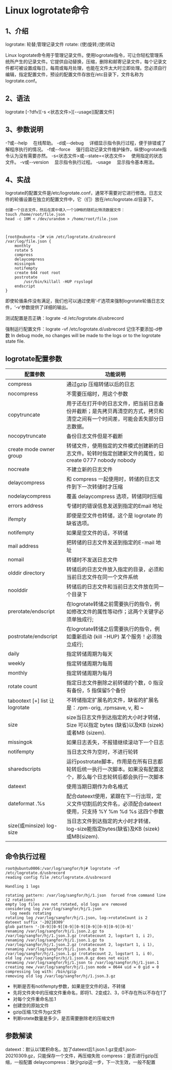 # Linux logrotate命令

## 1、介绍
logrotate: 轮替;管理记录文件
rotate: (使)旋转;(使)转动

Linux logrotate命令用于管理记录文件。使用logrotate指令，可让你轻松管理系统所产生的记录文件。它提供自动替换，压缩，删除和邮寄记录文件，每个记录文件都可被设置成每日，每周或每月处理，也能在文件太大时立即处理。您必须自行编辑，指定配置文件，预设的配置文件存放在/etc目录下，文件名称为logrotate.conf。

## 2、语法
logrotate [-?dfv][-s <状态文件>][--usage][配置文件]

## 3、参数说明

-?或--help 　在线帮助。
-d或--debug 　详细显示指令执行过程，便于排错或了解程序执行的情况。
-f或--force 　强行启动记录文件维护操作，纵使logrotate指令认为没有需要亦然。
-s<状态文件>或--state=<状态文件> 　使用指定的状态文件。
-v或--version 　显示指令执行过程。
-usage 　显示指令基本用法。


## 4、实战
logrotate的配置文件是/etc/logrotate.conf，通常不需要对它进行修改。日志文件的轮循设置在独立的配置文件中，它（们）放在/etc/logrotate.d/目录下。

```
创建一个日志文件，然后在其中填入一个10MB的随机比特流数据文件：
touch /home/root/file.json
head -c 10M < /dev/urandom > /home/root/file.json



[root@xubuntu ~]# vim /etc/logrotate.d/usbrecord
/var/log/file.json {
    monthly
    rotate 5
    compress
    delaycompress
    missingok
    notifempty
    create 644 root root
    postrotate
        /usr/bin/killall -HUP rsyslogd
    endscript
}
```

即使轮循条件没有满足，我们也可以通过使用‘-f’选项来强制logrotate轮循日志文件，‘-v’参数提供了详细的输出。

测试配置是否正确：lograte -d /etc/logrotate.d/usbrecord

强制运行配置文件：lograte -vf /etc/logrotate.d/usbrecord  记住不要添加-d参数
In debug mode, no changes will be made to the logs or to the logrotate state file.


## logrotate配置参数
| **配置参数**                   | **功能说明**                                                 |
| ------------------------------ | ------------------------------------------------------------ |
| compress                       | 通过gzip 压缩转储以后的日志                                  |
| nocompress                     | 不需要压缩时，用这个参数                                     |
| copytruncate                   | 用于还在打开中的日志文件，把当前日志备份并截断；是先拷贝再清空的方式，拷贝和清空之间有一个时间差，可能会丢失部分日志数据。 |
| nocopytruncate                 | 备份日志文件但是不截断                                       |
| create mode owner group        | 转储文件，使用指定的文件模式创建新的日志文件。轮转时指定创建新文件的属性，如create 0777 nobody nobody |
| nocreate                       | 不建立新的日志文件                                           |
| delaycompress                  | 和 compress 一起使用时，转储的日志文件到下一次转储时才压缩   |
| nodelaycompress                | 覆盖 delaycompress 选项，转储同时压缩                        |
| errors address                 | 专储时的错误信息发送到指定的Email 地址                       |
| ifempty                        | 即使是空文件也转储，这个是 logrotate 的缺省选项。            |
| notifempty                     | 如果是空文件的话，不转储                                     |
| mail address                   | 把转储的日志文件发送到指定的E-mail 地址                      |
| nomail                         | 转储时不发送日志文件                                         |
| olddir directory               | 转储后的日志文件放入指定的目录，必须和当前日志文件在同一个文件系统 |
| noolddir                       | 转储后的日志文件和当前日志文件放在同一个目录下               |
| prerotate/endscript            | 在logrotate转储之前需要执行的指令，例如修改文件的属性等动作；这两个关键字必须单独成行; |
| postrotate/endscript           | 在logrotate转储之后需要执行的指令，例如重新启动 (kill -HUP) 某个服务！必须独立成行; |
| daily                          | 指定转储周期为每天                                           |
| weekly                         | 指定转储周期为每周                                           |
| monthly                        | 指定转储周期为每月                                           |
| rotate count                   | 指定日志文件删除之前转储的个数，0 指没有备份，5 指保留5个备份 |
| tabootext [+] list 让logrotate | 不转储指定扩展名的文件，缺省的扩展名是：.rpm-orig, .rpmsave, v, 和 ~ |
| size                           | size当日志文件到达指定的大小时才转储，Size 可以指定 bytes (缺省)以及KB (sizek)或者MB (sizem). |
| missingok                      | 如果日志丢失，不报错继续滚动下一个日志                       |
| notifempty                     | 当日志文件为空时，不进行轮转                                 |
| sharedscripts                  | 运行postrotate脚本，作用是在所有日志都轮转后统一执行一次脚本。如果没有配置这个，那么每个日志轮转后都会执行一次脚本 |
| dateext                        | 使用当期日期作为命名格式                                     |
| dateformat .%s                 | 配合dateext使用，紧跟在下一行出现，定义文件切割后的文件名，必须配合dateext使用，只支持 %Y %m %d %s 这四个参数 |
| size(或minsize) log-size       | 当日志文件到达指定的大小时才转储，log-size能指定bytes(缺省)及KB (sizek)或MB(sizem). |





## 命令执行过程
```
root@ubuntu0006:/var/log/sangfor/hj# logrotate -vf /etc/logrotate.d/usbrecord
reading config file /etc/logrotate.d/usbrecord

Handling 1 logs

rotating pattern: /var/log/sangfor/hj/1.json  forced from command line (2 rotations)
empty log files are not rotated, old logs are removed
considering log /var/log/sangfor/hj/1.json
  log needs rotating
rotating log /var/log/sangfor/hj/1.json, log->rotateCount is 2
dateext suffix '-20210309'
glob pattern '-[0-9][0-9][0-9][0-9][0-9][0-9][0-9][0-9]'
renaming /var/log/sangfor/hj/1.json.2.gz to /var/log/sangfor/hj/1.json.3.gz (rotatecount 2, logstart 1, i 2),
renaming /var/log/sangfor/hj/1.json.1.gz to /var/log/sangfor/hj/1.json.2.gz (rotatecount 2, logstart 1, i 1),
renaming /var/log/sangfor/hj/1.json.0.gz to /var/log/sangfor/hj/1.json.1.gz (rotatecount 2, logstart 1, i 0),
old log /var/log/sangfor/hj/1.json.0.gz does not exist
renaming /var/log/sangfor/hj/1.json to /var/log/sangfor/hj/1.json.1
creating new /var/log/sangfor/hj/1.json mode = 0644 uid = 0 gid = 0
compressing log with: /bin/gzip
removing old log /var/log/sangfor/hj/1.json.3.gz
```

- 判断是否有notifempty参数，如果是空文件的话，不转储 
- 先将文件夹中的压缩文件重命名，即将1、2变成2、3，0不存在所以不存在1了
- 对每个文件重命名加.1
- 创建空的原始文件
- gzip压缩.1文件为gz文件
- 判断rotete数量是多少，是否需要删除老的压缩文件

## 参数解读
dateext：默认以1累积命名，加了dateext后1.json.1.gz变成1.json-20210309.gz，只能保存一个文件，再压缩失败
compress：是否进行gzip压缩，一般配置
delaycompress：缺少gzip这一步，下一次生效，一般不配置

























